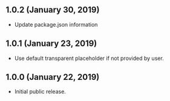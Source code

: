 ## 1.0.2 (January 30, 2019)

* Update package.json information

## 1.0.1 (January 23, 2019)

* Use default transparent placeholder if not provided by user.


## 1.0.0 (January 22, 2019)

* Initial public release.
